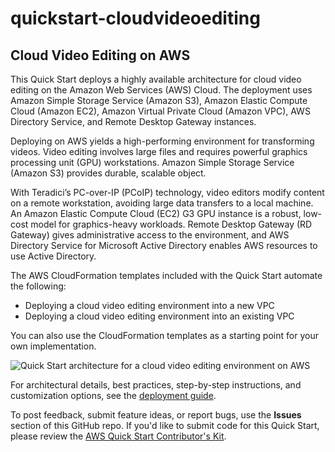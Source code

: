 # quickstart-cloudvideoediting
## Cloud Video Editing on AWS

This Quick Start deploys a highly available architecture for cloud video editing on the Amazon Web Services (AWS) Cloud. The deployment uses Amazon Simple Storage Service (Amazon S3), Amazon Elastic Compute Cloud (Amazon EC2), Amazon Virtual Private Cloud (Amazon VPC), AWS Directory Service, and Remote Desktop Gateway instances.

Deploying on AWS yields a high-performing environment for transforming videos. Video editing involves large files and requires powerful graphics processing unit (GPU) workstations. Amazon Simple Storage Service (Amazon S3) provides durable, scalable object. 

With Teradici’s PC-over-IP (PCoIP) technology, video editors modify content on a remote workstation, avoiding large data transfers to a local machine. An Amazon Elastic Compute Cloud (EC2) G3 GPU instance is a robust, low-cost model for graphics-heavy workloads. Remote Desktop Gateway (RD Gateway) gives administrative access to the environment, and AWS Directory Service for Microsoft Active Directory enables AWS resources to use Active Directory.

The AWS CloudFormation templates included with the Quick Start automate the following:

- Deploying a cloud video editing environment into a new VPC
-	Deploying a cloud video editing environment into an existing VPC

You can also use the CloudFormation templates as a starting point for your own implementation.

![Quick Start architecture for a cloud video editing environment on AWS](https://d0.awsstatic.com/partner-network/QuickStart/datasheets/cloud-video-editing-architecture-on-aws.png)

For architectural details, best practices, step-by-step instructions, and customization options, see the 
[deployment guide](https://s3.amazonaws.com/quickstart-reference/cloudvideoediting/latest/doc/cloud-video-editing-on-the-aws-cloud.pdf).

To post feedback, submit feature ideas, or report bugs, use the **Issues** section of this GitHub repo.
If you'd like to submit code for this Quick Start, please review the [AWS Quick Start Contributor's Kit](https://aws-quickstart.github.io/). 
